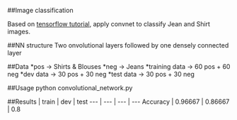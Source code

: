 ##Image classification

Based on [tensorflow tutorial](https://www.tensorflow.org/versions/r0.11/tutorials/mnist/pros/index.html#convolution-and-pooling), apply convnet to classify Jean and Shirt images.

##NN structure
Two onvolutional layers followed by one densely connected layer

##Data
*pos -> Shirts & Blouses
*neg -> Jeans
*training data -> 60 pos + 60 neg
*dev data -> 30 pos + 30 neg
*test data -> 30 pos + 30 neg

##Usage
python convolutional_network.py

##Results
    | train | dev | test 
--- | --- | --- | ---
Accuracy | 0.96667 | 0.86667 | 0.8
